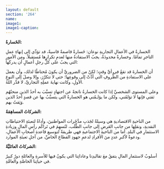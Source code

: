 ```yaml
---
layout: default
section: '264'
name:
image1: 
image1-caption: 
---
```

**الخَسارةُ:**
 
الخسارةُ في الأعمالِ التجاريةِ نوعان: خَسارةٌ قاصمةٌ قاسيةٌ، قد تؤدِّي إلى إنهاءِ عملِ التاجرِ تمامًا. وخسارةٌ محدودَةٌ، يجبُ الاستفادةُ منها لعدمِ تكرارِها مُستقبلاً. ومن الأمورِ التي يجبُ على كلِّ رجلِ أعمالٍ أن يدركَها: 

أن الخسارةَ قد تقعُ في أيِّ وقتٍ؛ لكنْ من الضروريِّ أن يكونَ مُحتاطًا لذلك، وأن يعملَ على الاستفادةِ من الظُّروفِ التي أدَّتْ إلى وقوعِها؛ حتى لا تتكرَّرَ، وإلا وصلَ إلى النوعِ الأولِ، وكانت نهايةَ عملِهِ التجاريِّ، لا قدَّر اللهُ.

وعلى المستوى الشخصيِّ إذا كانت الخسارةُ ناتجةً عن اجتهادٍ تسبَّبَ به أحدُ الذين منحتُهُم ثقتي فإنها لا تؤلمُني، ولكن ما يؤلـمُني هو الخسارةُ التي يتسبَّبُ بها عن قصدٍ أحدُ الذين وَثِقتُ بهم.

**الشركاتُ المساهِمَةُ:**
 
من الناحيةِ الاقتصاديةِ هي وسيلةٌ لجَذبِ مدَّخَرات المواطنينَ، وأداةٌ لتعبئةِ الاحتياطاتِ النقديةِ، ونقلِها من جانبِ العَرضِ إلى جانبِ الطَّلَب، لتُسهِمَ في تَراكُم رأسِ المالِ وزيادةِ الاستثمارِ في البلدِ. أما من الناحيةِ الاجتماعيةِ فهي طريقةٌ لتوسيعِ قاعدةِ أصحابِ الأعمالِ، ودعوةٌ لأكبرِ عددٍ منَ الأفرادِ لدعمِ جهودِ القطاعِ الخاصِّ، من أجلِ تعبئةِ الموارد.

**الشركاتُ العائليَّةُ:**

أسلوبٌ لاستثمارِ المالِ يتفقُ معَ تقاليدِنا وعاداتِنا التي يكونُ فيها للأسرةِ والعائلةِ دورٌ كبيرٌ في حياتِنا الخاصَّةِ والعامَّةِ.
